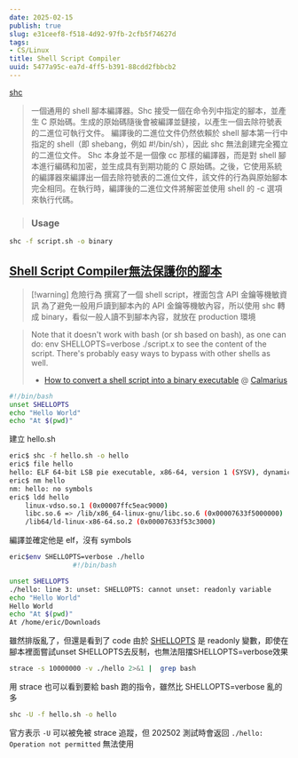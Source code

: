 ```yaml
---
date: 2025-02-15
publish: true
slug: e31ceef8-f518-4d92-97fb-2cfb5f74627d
tags:
- CS/Linux
title: Shell Script Compiler
uuid: 5477a95c-ea7d-4ff5-b391-88cdd2fbbcb2
---
```

[shc](https://github.com/neurobin/shc)

> 一個通用的 shell 腳本編譯器。Shc 接受一個在命令列中指定的腳本，並產生 C 原始碼。生成的原始碼隨後會被編譯並鏈接，以產生一個去除符號表的二進位可執行文件。
> 編譯後的二進位文件仍然依賴於 shell 腳本第一行中指定的 shell（即 shebang，例如 #!/bin/sh），因此 shc 無法創建完全獨立的二進位文件。
> Shc 本身並不是一個像 cc 那樣的編譯器，而是對 shell 腳本進行編碼和加密，並生成具有到期功能的 C 原始碼。之後，它使用系統的編譯器來編譯出一個去除符號表的二進位文件，該文件的行為與原始腳本完全相同。在執行時，編譯後的二進位文件將解密並使用 shell 的 -c 選項來執行代碼。

> ### Usage



```sh
shc -f script.sh -o binary
```

## [Shell Script Compiler無法保護你的腳本](https://hackmd.io/@kmo/shc_not_safe)

> [!warning] 危險行為
> 撰寫了一個 shell script，裡面包含 API 金鑰等機敏資訊
> 為了避免一般用戶讀到腳本內的 API 金鑰等機敏內容，所以使用 shc 轉成 binary，看似一般人讀不到腳本內容，就放在 production 環境



> Note that it doesn't work with bash (or sh based on bash), as one can do: env SHELLOPTS=verbose ./script.x to see the content of the script. There's probably easy ways to bypass with other shells as well.
> - [How to convert a shell script into a binary executable](https://unix.stackexchange.com/questions/64762/how-to-convert-a-shell-script-into-a-binary-executable/64765) @ [Calmarius](https://unix.stackexchange.com/users/26435/calmarius)



```sh
#!/bin/bash
unset SHELLOPTS
echo "Hello World"
echo "At $(pwd)"
```

建立 hello.sh

```sh
eric$ shc -f hello.sh -o hello 
eric$ file hello
hello: ELF 64-bit LSB pie executable, x86-64, version 1 (SYSV), dynamically linked, interpreter /lib64/ld-linux-x86-64.so.2, BuildID[sha1]=55f83777c52f6f496c169094ae232b7b23ec4b61, for GNU/Linux 3.2.0, stripped
eric$ nm hello
nm: hello: no symbols
eric$ ldd hello
	linux-vdso.so.1 (0x00007ffc5eac9000)
	libc.so.6 => /lib/x86_64-linux-gnu/libc.so.6 (0x00007633f5000000)
	/lib64/ld-linux-x86-64.so.2 (0x00007633f53c3000)
```

編譯並確定他是 elf，沒有 symbols

```sh
eric$env SHELLOPTS=verbose ./hello
                #!/bin/bash

unset SHELLOPTS
./hello: line 3: unset: SHELLOPTS: cannot unset: readonly variable
echo "Hello World"
Hello World
echo "At $(pwd)"
At /home/eric/Downloads
```

雖然排版亂了，但還是看到了 code
由於 [SHELLOPTS](https://www.gnu.org/software/bash/manual/html_node/Bash-Variables.html#index-SHELLOPTS) 是 readonly 變數，即使在腳本裡面嘗試unset SHELLOPTS去反制，也無法阻擋SHELLOPTS=verbose效果

```sh
strace -s 10000000 -v ./hello 2>&1 |  grep bash
```

用 strace 也可以看到要給 bash 跑的指令，雖然比 SHELLOPTS=verbose 亂的多

```sh
shc -U -f hello.sh -o hello
```

官方表示 `-U` 可以被免被 strace 追蹤，但 202502 測試時會返回 `./hello: Operation not permitted` 無法使用
